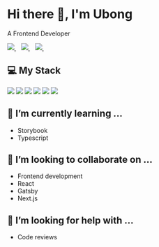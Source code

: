 # Hi there 👋, I'm Ubong

A Frontend Developer

<p>
  <a href="https://github.com/ubong-s">
    <img src="https://img.shields.io/badge/linkedin-%230077B5.svg?&style=for-the-badge&logo=linkedin&logoColor=white" />
  </a>&nbsp;&nbsp;
  <a href="https://twitter.com/devubong">
    <img src="https://img.shields.io/badge/Twitter-1DA1F2?style=for-the-badge&logo=twitter&logoColor=white" />        
  </a>&nbsp;&nbsp;
  <a href="mailto:ubongsly@gmail.com">
    <img src="https://img.shields.io/badge/Email-001E26?style=for-the-badge&logo=gmail&logoColor=white" />        
  </a>&nbsp;&nbsp;
</p>

<!--
<p>
  <img src="https://github-readme-stats.vercel.app/api?username=ubong-s&show_icons=true&count_private=true" />
</p>
-->

## 💻 My Stack
<p>
  <img src="https://img.shields.io/badge/Javascript-yellow?style=for-the-badge&logo=javascript&logoColor=black" />
  <img src="https://img.shields.io/badge/React-001E26?style=for-the-badge&logo=react&logoColor=white" />
  <img src="https://img.shields.io/badge/Gatsby-purple?style=for-the-badge&logo=gatsby&logoColor=white" />
  <img src="https://img.shields.io/badge/Next_js-black?style=for-the-badge&logo=next.js&logoColor=white" />
  <img src="https://img.shields.io/badge/Styled_components-purple?style=for-the-badge&logo=styled-components&logoColor=black" />
  <img src="https://img.shields.io/badge/Sass-pink?style=for-the-badge&logo=sass&logoColor=black" />
</p>

## 🌱 I’m currently learning ...
- Storybook
- Typescript

## 👯 I’m looking to collaborate on ...
- Frontend development
- React
- Gatsby
- Next.js

## 🤔 I’m looking for help with ...
- Code reviews



<!--
**ubong-s/ubong-s** is a ✨ _special_ ✨ repository because its `README.md` (this file) appears on your GitHub profile.

Here are some ideas to get you started:

- 🔭 I’m currently working on ...
- 🌱 I’m currently learning ...
- 👯 I’m looking to collaborate on ...
- 🤔 I’m looking for help with ...
- 💬 Ask me about ...
- 📫 How to reach me: ...
- 😄 Pronouns: ...
- ⚡ Fun fact: ...
-->
